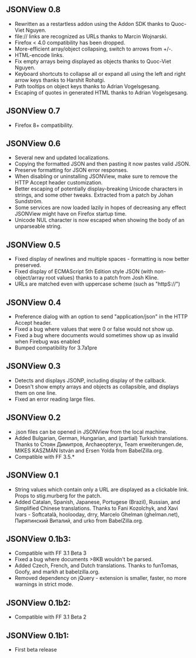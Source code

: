 JSONView 0.8
---
* Rewritten as a restartless addon using the Addon SDK thanks to Quoc-Viet Nguyen.
* file:// links are recognized as URLs thanks to Marcin Wojnarski.
* Firefox < 4.0 compatibility has been dropped.
* More-efficient array/object collapsing, switch to arrows from +/-.
* HTML-encode links.
* Fix empty arrays being displayed as objects thanks to Quoc-Viet Nguyen.
* Keyboard shortcuts to collapse all or expand all using the left and right arrow keys thanks to Harshit Rohatgi.
* Path tooltips on object keys thanks to Adrian Vogelsgesang.
* Escaping of quotes in generated HTML thanks to Adrian Vogelsgesang.

JSONView 0.7
---

* Firefox 8+ compatibility. 

JSONView 0.6
---

* Several new and updated localizations.
* Copying the formatted JSON and then pasting it now pastes valid JSON.
* Preserve formatting for JSON error responses.
* When disabling or uninstalling JSONView, make sure to remove the HTTP Accept header customization.
* Better escaping of potentially display-breaking Unicode characters in strings, and some other tweaks. Extracted from a patch by Johan Sundström.
* Some services are now loaded lazily in hopes of decreasing any effect JSONView might have on Firefox startup time.
* Unicode NUL character is now escaped when showing the body of an unparseable string.

JSONView 0.5
---

* Fixed display of newlines and multiple spaces - formatting is now better preserved.
* Fixed display of ECMAScript 5th Edition style JSON (with non-object/array root values) thanks to a patch from Josh Kline.
* URLs are matched even with uppercase scheme (such as "httpS://")

JSONView 0.4
---

* Preference dialog with an option to send "application/json" in the HTTP Accept header.
* Fixed a bug where values that were 0 or false would not show up.
* Fixed a bug where documents would sometimes show up as invalid when Firebug was enabled
* Bumped compatibility for 3.7a1pre 

JSONView 0.3
---

* Detects and displays JSONP, including display of the callback.
* Doesn't show empty arrays and objects as collapsible, and displays them on one line.
* Fixed an error reading large files.

JSONView 0.2
---

* .json files can be opened in JSONView from the local machine.
* Added Bulgarian, German, Hungarian, and (partial) Turkish translations. Thanks to 
	Стоян Димитров, Archaeopteryx, Team erweiterungen.de, MIKES KASZMÁN István and Ersen Yolda from BabelZilla.org.
* Compatible with FF 3.5.*

JSONView 0.1
---

* String values which contain only a URL are displayed as a clickable link. Props to stig.murberg for the patch.
* Added Catalan, Spanish, Japanese, Portugese (Brazil), Russian, and Simplified Chinese translations. Thanks to 
	Fani Kozolchyk, and Xavi Ivars - Softcatalà, hoolooday, drry, Marcelo Ghelman (ghelman.net), Пирятинский Виталий, 
	and urko from BabelZilla.org.

JSONView 0.1b3:
---

* Compatible with FF 3.1 Beta 3
* Fixed a bug where documents >8KB wouldn't be parsed.
* Added Czech, French, and Dutch translations. Thanks to funTomas, Goofy, and markh at babelzilla.org.
* Removed dependency on jQuery - extension is smaller, faster, no more warnings in strict mode.

JSONView 0.1b2:
---

* Compatible with FF 3.1 Beta 2

JSONView 0.1b1:
---

* First beta release

